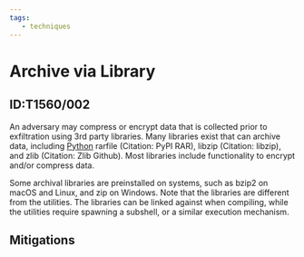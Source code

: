 ```yaml
---
tags:
   - techniques
---
```

# Archive via Library
## ID:T1560/002
An adversary may compress or encrypt data that is collected prior to exfiltration using 3rd party libraries. Many libraries exist that can archive data, including [Python](/mitre/techniques/T1059/006) rarfile (Citation: PyPI RAR), libzip (Citation: libzip), and zlib (Citation: Zlib Github). Most libraries include functionality to encrypt and/or compress data.

Some archival libraries are preinstalled on systems, such as bzip2 on macOS and Linux, and zip on Windows. Note that the libraries are different from the utilities. The libraries can be linked against when compiling, while the utilities require spawning a subshell, or a similar execution mechanism.
## Mitigations
